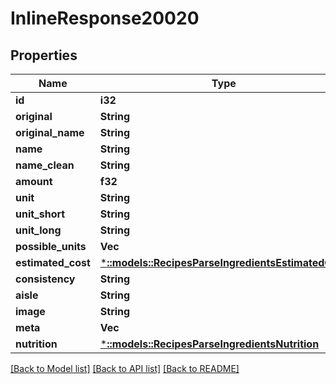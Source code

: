# InlineResponse20020

## Properties

Name | Type | Description | Notes
------------ | ------------- | ------------- | -------------
**id** | **i32** |  | 
**original** | **String** |  | 
**original_name** | **String** |  | 
**name** | **String** |  | 
**name_clean** | **String** |  | 
**amount** | **f32** |  | 
**unit** | **String** |  | 
**unit_short** | **String** |  | 
**unit_long** | **String** |  | 
**possible_units** | **Vec<String>** |  | 
**estimated_cost** | [***::models::RecipesParseIngredientsEstimatedCost**](_recipes_parseIngredients_estimatedCost.md) |  | 
**consistency** | **String** |  | 
**aisle** | **String** |  | 
**image** | **String** |  | 
**meta** | **Vec<String>** |  | 
**nutrition** | [***::models::RecipesParseIngredientsNutrition**](_recipes_parseIngredients_nutrition.md) |  | 

[[Back to Model list]](../README.md#documentation-for-models) [[Back to API list]](../README.md#documentation-for-api-endpoints) [[Back to README]](../README.md)


